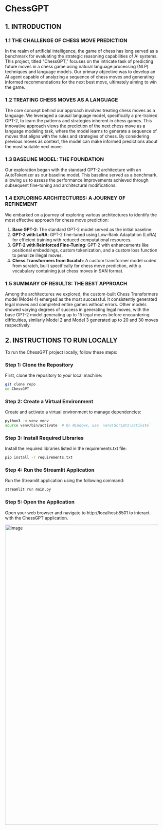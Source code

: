 # ChessGPT

## 1. INTRODUCTION

### 1.1 THE CHALLENGE OF CHESS MOVE PREDICTION
In the realm of artificial intelligence, the game of chess has long served as a benchmark for evaluating the strategic reasoning capabilities of AI systems. This project, titled "ChessGPT," focuses on the intricate task of predicting future moves in a chess game using natural language processing (NLP) techniques and language models. Our primary objective was to develop an AI agent capable of analyzing a sequence of chess moves and generating informed recommendations for the next best move, ultimately aiming to win the game.

### 1.2 TREATING CHESS MOVES AS A LANGUAGE
The core concept behind our approach involves treating chess moves as a language. We leveraged a causal language model, specifically a pre-trained GPT-2, to learn the patterns and strategies inherent in chess games. This innovative approach views the prediction of the next chess move as a language modeling task, where the model learns to generate a sequence of moves that aligns with the rules and strategies of chess. By considering previous moves as context, the model can make informed predictions about the most suitable next move.

### 1.3 BASELINE MODEL: THE FOUNDATION
Our exploration began with the standard GPT-2 architecture with an AutoTokenizer as our baseline model. This baseline served as a benchmark, allowing us to assess the performance improvements achieved through subsequent fine-tuning and architectural modifications.

### 1.4 EXPLORING ARCHITECTURES: A JOURNEY OF REFINEMENT
We embarked on a journey of exploring various architectures to identify the most effective approach for chess move prediction:
1. **Base GPT-2**: The standard GPT-2 model served as the initial baseline.
2. **GPT-2 with LoRA**: GPT-2 fine-tuned using Low-Rank Adaptation (LoRA) for efficient training with reduced computational resources.
3. **GPT-2 with Reinforced Fine-Tuning**: GPT-2 with enhancements like positional embeddings, custom tokenization, and a custom loss function to penalize illegal moves.
4. **Chess Transformers from Scratch**: A custom transformer model coded from scratch, built specifically for chess move prediction, with a vocabulary containing just chess moves in SAN format.

### 1.5 SUMMARY OF RESULTS: THE BEST APPROACH
Among the architectures we explored, the custom-built Chess Transformers model (Model 4) emerged as the most successful. It consistently generated legal moves and completed entire games without errors. Other models showed varying degrees of success in generating legal moves, with the base GPT-2 model generating up to 15 legal moves before encountering difficulties, similarly Model 2 and Model 3 generated up to 20 and 30 moves respectively.

## 2. INSTRUCTIONS TO RUN LOCALLY

To run the ChessGPT project locally, follow these steps:

### Step 1: Clone the Repository
First, clone the repository to your local machine:
```sh
git clone repo
cd ChessGPT
```
### Step 2: Create a Virtual Environment
Create and activate a virtual environment to manage dependencies:

```sh
python3 -m venv venv
source venv/bin/activate  # On Windows, use `venv\Scripts\activate`
```
### Step 3: Install Required Libraries
Install the required libraries listed in the requirements.txt file:
```sh
pip install -r requirements.txt
```

### Step 4: Run the Streamlit Application
Run the Streamlit application using the following command:
```sh
streamlit run main.py
```
### Step 5: Open the Application
Open your web browser and navigate to http://localhost:8501 to interact with the ChessGPT application.

<img width="985" alt="image" src="https://github.com/user-attachments/assets/70b378b5-2e2a-4ea3-a1c2-2e00ad698d2d" />




